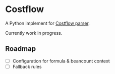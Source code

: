 # Costflow
A Python implement for [Costflow parser](https://www.costflow.io/docs/parser/).

Currently work in progress.

## Roadmap
- [ ] Configuration for formula & beancount context
- [ ] Fallback rules

